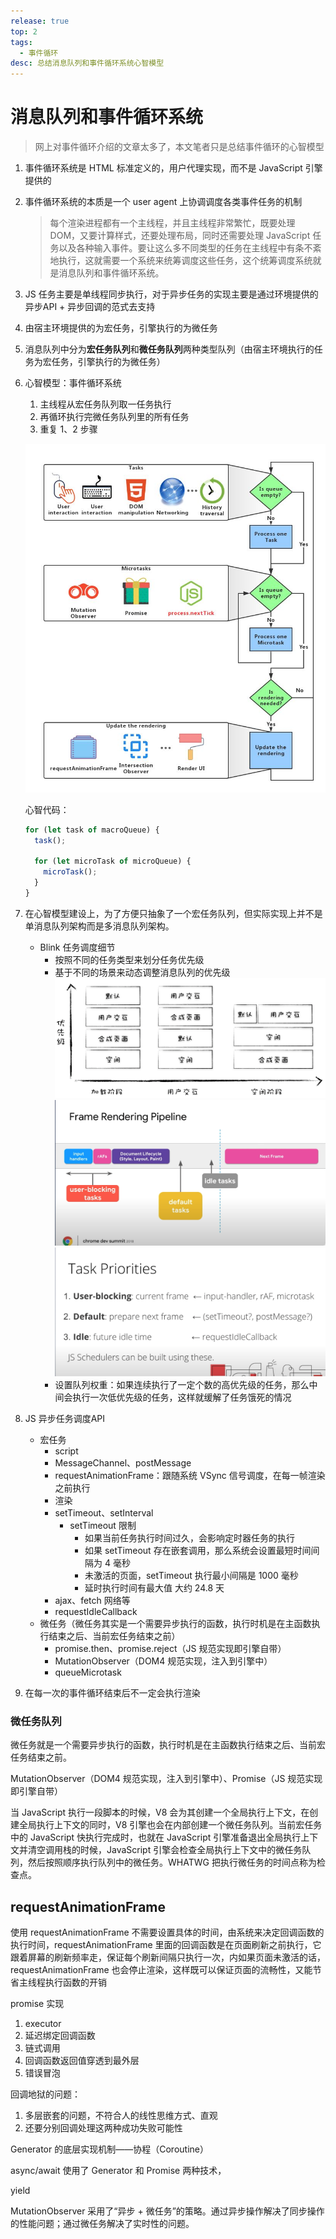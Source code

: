 ```yaml
---
release: true
top: 2
tags:
  - 事件循环
desc: 总结消息队列和事件循环系统心智模型
---
```


# 消息队列和事件循环系统

> 网上对事件循环介绍的文章太多了，本文笔者只是总结事件循环的心智模型

1. 事件循环系统是 HTML 标准定义的，用户代理实现，而不是 JavaScript 引擎提供的
2. 事件循环系统的本质是一个 user agent 上协调调度各类事件任务的机制
   > 每个渲染进程都有一个主线程，并且主线程非常繁忙，既要处理 DOM，又要计算样式，还要处理布局，同时还需要处理 JavaScript 任务以及各种输入事件。要让这么多不同类型的任务在主线程中有条不紊地执行，这就需要一个系统来统筹调度这些任务，这个统筹调度系统就是消息队列和事件循环系统。
3. JS 任务主要是单线程同步执行，对于异步任务的实现主要是通过环境提供的异步API + 异步回调的范式去支持
4. 由宿主环境提供的为宏任务，引擎执行的为微任务
5. 消息队列中分为**宏任务队列**和**微任务队列**两种类型队列（由宿主环境执行的任务为宏任务，引擎执行的为微任务）
6. 心智模型：事件循环系统

   1. 主线程从宏任务队列取一任务执行
   2. 再循环执行完微任务队列里的所有任务
   3. 重复 1、2 步骤

   ![图 2](./images/1645524610613.png)

   心智代码：

   ```js
   for (let task of macroQueue) {
     task();

     for (let microTask of microQueue) {
       microTask();
     }
   }
   ```

7. 在心智模型建设上，为了方便只抽象了一个宏任务队列，但实际实现上并不是单消息队列架构而是多消息队列架构。
   - Blink 任务调度细节
     - 按照不同的任务类型来划分任务优先级
     - 基于不同的场景来动态调整消息队列的优先级
       ![图 3](./images/1645541022331.png)  
       ![图 5](./images/1645602449768.png)  
       ![图 6](./images/1645602532010.png)  
     - 设置队列权重：如果连续执行了一定个数的高优先级的任务，那么中间会执行一次低优先级的任务，这样就缓解了任务饿死的情况
8. JS 异步任务调度API
   - 宏任务
     - script
     - MessageChannel、postMessage
     - requestAnimationFrame：跟随系统 VSync 信号调度，在每一帧渲染之前执行
     - 渲染
     - setTimeout、setInterval
       - setTimeout 限制
         - 如果当前任务执行时间过久，会影响定时器任务的执行
         - 如果 setTimeout 存在嵌套调用，那么系统会设置最短时间间隔为 4 毫秒
         - 未激活的页面，setTimeout 执行最小间隔是 1000 毫秒
         - 延时执行时间有最大值 大约 24.8 天
     - ajax、fetch 网络等
     - requestIdleCallback
   - 微任务（微任务其实是一个需要异步执行的函数，执行时机是在主函数执行结束之后、当前宏任务结束之前）
     - promise.then、promise.reject（JS 规范实现即引擎自带）
     - MutationObserver（DOM4 规范实现，注入到引擎中）
     - queueMicrotask
9. 在每一次的事件循环结束后不一定会执行渲染

### 微任务队列

微任务就是一个需要异步执行的函数，执行时机是在主函数执行结束之后、当前宏任务结束之前。

MutationObserver（DOM4 规范实现，注入到引擎中）、Promise（JS 规范实现即引擎自带）

当 JavaScript 执行一段脚本的时候，V8 会为其创建一个全局执行上下文，在创建全局执行上下文的同时，V8 引擎也会在内部创建一个微任务队列。当前宏任务中的 JavaScript 快执行完成时，也就在 JavaScript 引擎准备退出全局执行上下文并清空调用栈的时候，JavaScript 引擎会检查全局执行上下文中的微任务队列，然后按照顺序执行队列中的微任务。WHATWG 把执行微任务的时间点称为检查点。


## requestAnimationFrame

使用 requestAnimationFrame 不需要设置具体的时间，由系统来决定回调函数的执行时间，requestAnimationFrame 里面的回调函数是在页面刷新之前执行，它跟着屏幕的刷新频率走，保证每个刷新间隔只执行一次，内如果页面未激活的话，requestAnimationFrame 也会停止渲染，这样既可以保证页面的流畅性，又能节省主线程执行函数的开销

promise 实现

1. executor
2. 延迟绑定回调函数
3. 链式调用
4. 回调函数返回值穿透到最外层
5. 错误冒泡

回调地狱的问题：

1. 多层嵌套的问题，不符合人的线性思维方式、直观
2. 还要分别回调处理这两种成功失败可能性

Generator 的底层实现机制——协程（Coroutine）

async/await 使用了 Generator 和 Promise 两种技术，

yield




MutationObserver 采用了“异步 + 微任务”的策略。通过异步操作解决了同步操作的性能问题；通过微任务解决了实时性的问题。